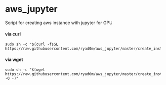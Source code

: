 # aws_jupyter
Script for creating aws instance with jupyter for GPU

#### via curl

```shell
sudo sh -c "$(curl -fsSL https://raw.githubusercontent.com/ryad0m/aws_jupyter/master/create_instance.sh)"
```

#### via wget

```shell
sudo sh -c "$(wget https://raw.githubusercontent.com/ryad0m/aws_jupyter/master/create_instance.sh -O -)"
```
